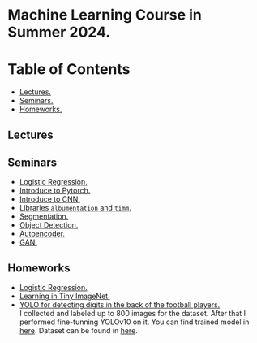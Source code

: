 # Machine Learning Course in Summer 2024.
<h1>Table of Contents</h1>

- [Lectures.](#lectures)
- [Seminars.](#seminars)
- [Homeworks.](#homeworks)
## Lectures
## Seminars
- [Logistic Regression.](./Seminars/Seminar1.ipynb)
- [Introduce to Pytorch.](./Seminars/Seminar2_pytorch.ipynb)
- [Introduce to CNN.](./Seminars/Seminar4_Intro_to_CNN.ipynb)
- [Libraries ```albumentation``` and ```timm```.](./Seminars/Seminar5_CNN_going_deeper.ipynb)
- [Segmentation.](./Seminars/Seminar6_segmentation.ipynb)
- [Object Detection.](./Seminars/Seminar7_object_detection.ipynb)
- [Autoencoder.](./Seminars/Seminar8_autoencoders.ipynb)
- [GAN.](./Seminars/Seminar9_GANS_StyleGAN_face_editing.ipynb)
## Homeworks
- [Logistic Regression.](./Homeworks/HW1_logistic_regression.ipynb)
- [Learning in Tiny ImageNet.](./Homeworks/HW2_learning_in_Tiny_ImageNet.ipynb)
- [YOLO for detecting digits in the back of the football players.](./Homeworks/OverallProject_fine_tunning_YOLO_for_detection_digit_in_the_back_of_the_football_players.ipynb) <br>
I collected and labeled up to 800 images for the dataset. After that I performed fine-tunning YOLOv10 on it. You can find trained model in [here](https://drive.google.com/file/d/1XP7ED2V80tin-5HoqA0kw_6JBe6ZvFcd/view?usp=sharing). Dataset can be found in [here](https://drive.google.com/file/d/13rsYr5eqniHNj3Kdu8aOwpKYvL1hH_sv/view?usp=sharing).